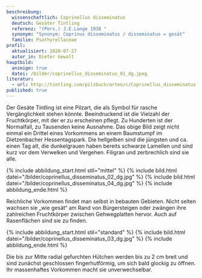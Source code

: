 ```yaml
---
beschreibung:
  wissenschaftlich: Coprinellus disseminatus
  deutsch: Gesäter Tintling
  referenz: "(Pers.) J.E.Lange 1938 "
  synonym: "Synonym: Coprinus disseminatus / disseminatus = gesät"
  familie: Psathyrellaceae
profil:
  aktualisiert: 2020-07-27
  autor_in: Dieter Gewalt
hauptbild:
  anzeige: true
  datei: /bilder/coprinellus_disseminatus_01_dg.jpeg
literatur:
  - url: http://tintling.com/pilzbuch/arten/c/Coprinellus_disseminatus.html
published: true
---
```

Der Gesäte Tintling ist eine Pilzart, die als Symbol für rasche Vergänglichkeit stehen könnte. Beeindruckend ist die Vielzahl der Fruchtkörper, mit der er zu erscheinen pflegt. Zu Hunderten ist der Normalfall, zu Tausenden keine Ausnahme. Das obige Bild zeigt nicht einmal ein Drittel eines Vorkommens an einem Baumstumpf im Dietzenbacher Hessentagspark. Die hellgelben sind die jüngsten und ca. einen Tag alt, die dunkelgrauen haben bereits schwarze Lamellen und sind kurz vor dem Verwelken und Vergehen. Filigran und zerbrechlich sind sie alle.

{% include abbildung_start.html stil="mittel" %}
{% include bild.html datei="/bilder/coprinellus_disseminatus_02_dg.jpg" %}
{% include bild.html datei="/bilder/coprinellus_disseminatus_04_dg.jpg" %}
{% include abbildung_ende.html %}

Reichliche Vorkommen findet man selbst in bebauten Gebieten. Nicht selten wachsen sie „wie gesät“ am Rand von Bürgersteigen oder zwängen ihre zahlreichen Fruchtkörper zwischen Gehwegplatten hervor. Auch auf Rasenflächen sind sie zu finden.

{% include abbildung_start.html stil="standard" %}
{% include bild.html datei="/bilder/coprinellus_disseminatus_03_dg.jpg" %}
{% include abbildung_ende.html %}

Die bis zur Mitte radial gefurchten Hütchen werden bis zu 2 cm breit und sind zunächst geschlossen fingerhutförmig, um sich bald glockig zu öffnen. Ihr massenhaftes Vorkommen macht sie unverwechselbar.
